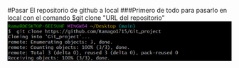 #Pasar El repositorio de github a local
###Primero de todo para pasarlo en local con el comando $git clone "URL del repositorio"
![Primera Screenshot](https://github.com/Ramago1715/Git_project/blob/main/git1.png)
